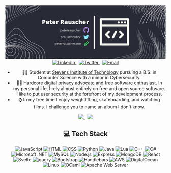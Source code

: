 <div align="center">
    <img src="https://github.com/peterrauscher/peterrauscher/blob/main/banner.png?raw=true" alt="banner" />
    <a href="https://www.linkedin.com/in/peter-rauscher/">
        <img src="https://img.shields.io/badge/LinkedIn-0077b5?style=for-the-badge&logo=linkedin&logoColor=white" alt="LinkedIn" />
    </a>&nbsp;
    <a href="https://twitter.com/prauscherdev">
        <img src="https://img.shields.io/badge/Twitter-1DA1F2?style=for-the-badge&logo=twitter&logoColor=white" alt="Twitter" />
    </a>&nbsp;
    <a href="mailto:peterrauscher@protonmail.com">
        <img src="https://img.shields.io/badge/ProtonMail-8a90c7?style=for-the-badge&logo=protonmail&logoColor=white" alt="Email" />
    </a>
    <ul>
        <li>🧑‍🎓 Student at <a href="http://stevens.edu">Stevens Institute of Technology</a> pursuing a B.S. in Computer Science with a minor in Cybersecurity.</li>
        <li>🕵️‍♂️ Hardcore digital privacy advocate and free software enthusiast. In my personal life, I rely almost entirely on free and open source software. I like to put user security at the forefront of my development process.</li>
        <li>⌚ In my free time I enjoy weightlifting, skateboarding, and watching films. I challenge you to name an album I don't know.</li>
    </ul>
    <a href="https://github.com/peterrauscher">
        <img src="https://github-readme-stats.vercel.app/api?username=peterrauscher&theme=dracula&show_icons=true&include_all_commits=true" />
    </a>&nbsp;
    <a href="https://github.com/peterrauscher">
        <img src="https://github-readme-stats.vercel.app/api/top-langs/?username=peterrauscher&theme=dracula&layout=compact" />
    </a>
    <h2>💻 Tech Stack</h2>
    <img src="https://cdn.jsdelivr.net/gh/devicons/devicon/icons/javascript/javascript-original.svg" height="40" width="40" alt="JavaScript" />
    <img src="https://cdn.jsdelivr.net/gh/devicons/devicon/icons/html5/html5-original.svg" height="40" width="40" alt="HTML" />
    <img src="https://cdn.jsdelivr.net/gh/devicons/devicon/icons/css3/css3-original.svg" height="40" width="40" alt="CSS" />
    <img src="https://cdn.jsdelivr.net/gh/devicons/devicon/icons/python/python-original-wordmark.svg" height="40" width="40" alt="Python" />
    <img src="https://cdn.jsdelivr.net/gh/devicons/devicon/icons/java/java-original.svg" height="40" width="40" alt="Java" />
    <img src="https://cdn.jsdelivr.net/gh/devicons/devicon/icons/lua/lua-original-wordmark.svg" height="40" width="40" alt="Lua" />
    <img src="https://cdn.jsdelivr.net/gh/devicons/devicon/icons/cplusplus/cplusplus-original.svg" height="40" width="40" alt="C++" />
    <img src="https://cdn.jsdelivr.net/gh/devicons/devicon/icons/csharp/csharp-original.svg" height="40" width="40" alt="C#" />
    <img src="https://cdn.jsdelivr.net/gh/devicons/devicon/icons/dot-net/dot-net-plain-wordmark.svg" height="40" width="40" alt="Microsoft .NET" />
    <img src="https://cdn.jsdelivr.net/gh/devicons/devicon/icons/mysql/mysql-original-wordmark.svg" height="40" width="40" alt="MySQL" />
    <img src="https://cdn.jsdelivr.net/gh/devicons/devicon/icons/nodejs/nodejs-original-wordmark.svg" height="40" width="40" alt="Node.js" />
    <img src="https://cdn.jsdelivr.net/gh/devicons/devicon/icons/express/express-original-wordmark.svg" height="40" width="40" alt="Express" />
    <img src="https://cdn.jsdelivr.net/gh/devicons/devicon/icons/mongodb/mongodb-plain-wordmark.svg" height="40" width="40" alt="MongoDB" />
    <img src="https://cdn.jsdelivr.net/gh/devicons/devicon/icons/react/react-original-wordmark.svg" height="40" width="40" alt="React" />
    <img src="https://cdn.jsdelivr.net/gh/devicons/devicon/icons/svelte/svelte-original-wordmark.svg" height="40" width="40" alt="Svelte" />
    <img src="https://cdn.jsdelivr.net/gh/devicons/devicon/icons/jquery/jquery-plain-wordmark.svg" height="40" width="40" alt="jquery" />
    <img src="https://cdn.jsdelivr.net/gh/devicons/devicon/icons/bootstrap/bootstrap-original-wordmark.svg" height="40" width="40" alt="Bootstrap" />
    <img src="https://cdn.jsdelivr.net/gh/devicons/devicon/icons/handlebars/handlebars-original-wordmark.svg" height="40" width="40" alt="Handlebars" />
    <img src="https://cdn.jsdelivr.net/gh/devicons/devicon/icons/amazonwebservices/amazonwebservices-plain-wordmark.svg" height="40" width="40" alt="AWS" />
    <img src="https://cdn.jsdelivr.net/gh/devicons/devicon/icons/digitalocean/digitalocean-original-wordmark.svg" height="40" width="40" alt="DigitalOcean" />
    <img src="https://cdn.jsdelivr.net/gh/devicons/devicon/icons/linux/linux-original.svg" height="40" width="40" alt="Linux" />
    <img src="https://cdn.jsdelivr.net/gh/devicons/devicon/icons/ocaml/ocaml-original.svg" height="40" width="40" alt="OCaml" />
    <img src="https://cdn.jsdelivr.net/gh/devicons/devicon/icons/apache/apache-original-wordmark.svg" height="40" width="40" alt="Apache Web Server" />
</div>
